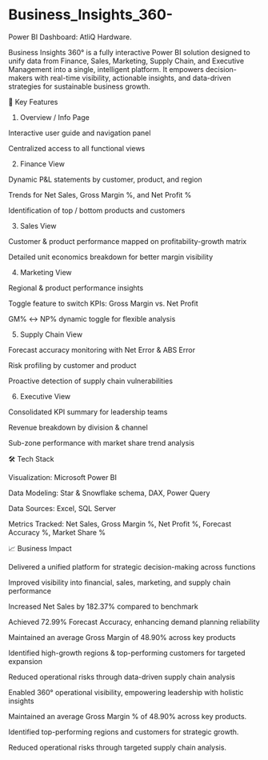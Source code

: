 # Business_Insights_360-

Power BI Dashboard: AtliQ Hardware.

Business Insights 360° is a fully interactive Power BI solution designed to unify data from Finance, Sales, Marketing, Supply Chain, and Executive Management into a single, intelligent platform.
It empowers decision-makers with real-time visibility, actionable insights, and data-driven strategies for sustainable business growth.

🔑 Key Features

1. Overview / Info Page

Interactive user guide and navigation panel

Centralized access to all functional views

2. Finance View

Dynamic P&L statements by customer, product, and region

Trends for Net Sales, Gross Margin %, and Net Profit %

Identification of top / bottom products and customers

3. Sales View

Customer & product performance mapped on profitability-growth matrix

Detailed unit economics breakdown for better margin visibility

4. Marketing View

Regional & product performance insights

Toggle feature to switch KPIs: Gross Margin vs. Net Profit

GM% ↔ NP% dynamic toggle for flexible analysis

5. Supply Chain View

Forecast accuracy monitoring with Net Error & ABS Error

Risk profiling by customer and product

Proactive detection of supply chain vulnerabilities

6. Executive View

Consolidated KPI summary for leadership teams

Revenue breakdown by division & channel

Sub-zone performance with market share trend analysis

🛠 Tech Stack

Visualization: Microsoft Power BI

Data Modeling: Star & Snowflake schema, DAX, Power Query

Data Sources: Excel, SQL Server

Metrics Tracked: Net Sales, Gross Margin %, Net Profit %, Forecast Accuracy %, Market Share %

📈 Business Impact

Delivered a unified platform for strategic decision-making across functions

Improved visibility into financial, sales, marketing, and supply chain performance

Increased Net Sales by 182.37% compared to benchmark

Achieved 72.99% Forecast Accuracy, enhancing demand planning reliability

Maintained an average Gross Margin of 48.90% across key products

Identified high-growth regions & top-performing customers for targeted expansion

Reduced operational risks through data-driven supply chain analysis

Enabled 360° operational visibility, empowering leadership with holistic insights

Maintained an average Gross Margin % of 48.90% across key products.

Identified top-performing regions and customers for strategic growth.

Reduced operational risks through targeted supply chain analysis.
